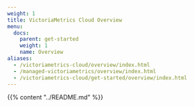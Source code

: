```yaml
---
weight: 1
title: VictoriaMetrics Cloud Overview
menu:
  docs:
    parent: get-started
    weight: 1
    name: Overview
aliases:
  - /victoriametrics-cloud/overview/index.html
  - /managed-victoriametrics/overview/index.html
  - /victoriametrics-cloud/get-started/overview/index.html
---
```

{{% content "../README.md" %}}